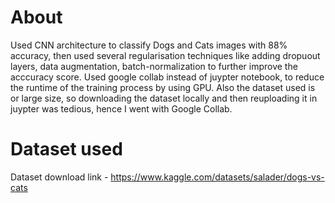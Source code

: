 # About
Used CNN architecture to classify Dogs and Cats images with 88% accuracy, then used several regularisation techniques like adding dropuout layers, data augmentation, batch-normalization to further improve the acccuracy score. Used google collab instead of juypter notebook, to reduce the runtime of the training process by using GPU. Also the dataset used is or large size, so downloading the dataset locally and then reuploading it in juypter was tedious, hence I went with Google Collab.
# Dataset used
Dataset download link - https://www.kaggle.com/datasets/salader/dogs-vs-cats

